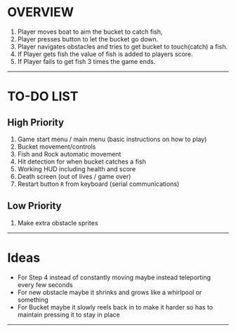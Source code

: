 # OVERVIEW

1. Player moves boat to aim the bucket to catch fish,
2. Player presses button to let the bucket go down.
3. Player navigates obstacles and tries to get bucket to touch(catch) a fish.
4. If Player gets fish the value of fish is added to players score.
5. If Player fails to get fish 3 times the game ends.

---

# TO-DO LIST

## High Priority

1. Game start menu / main menu (basic instructions on how to play)
2. Bucket movement/controls
3. Fish and Rock automatic movement
4. Hit detection for when bucket catches a fish
5. Working HUD including health and score
6. Death screen (out of lives / game over)
7. Restart button `R` from keyboard (serial communications)

## Low Priority

1. Make extra obstacle sprites

---

# Ideas

- For Step 4 instead of constantly moving maybe instead teleporting every few seconds
- For new obstacle maybe it shrinks and grows like a whirlpool or something
- For Bucket maybe it slowly reels back in to make it harder so has to maintain pressing it to stay in place
  
---